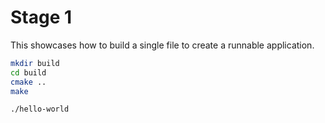 # Stage 1

This showcases how to build a single file to create a runnable application.

```bash
mkdir build
cd build
cmake ..
make
```

```bash
./hello-world
```

